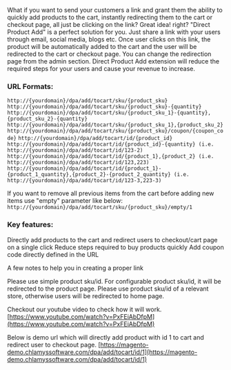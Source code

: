 What if you want to send your customers a link and grant them the ability to quickly add products to the cart, instantly redirecting them to the cart or checkout page, all just be clicking on the link? Great idea! right? "Direct Product Add" is a perfect solution for you. Just share a link with your users through email, social media, blogs etc. Once user clicks on this link, the product will be automatically added to the cart and the user will be redirected to the cart or checkout page. You can change the redirection page from the admin section. Direct Product Add extension will reduce the required steps for your users and cause your revenue to increase.

### URL Formats:

`http://{yourdomain}/dpa/add/tocart/sku/{product_sku}`
`http://{yourdomain}/dpa/add/tocart/sku/{product_sku}-{quantity}`
`http://{yourdomain}/dpa/add/tocart/sku/{product_sku_1}-{quantity}, {product_sku_2}-{quantity}`
`http://{yourdomain}/dpa/add/tocart/sku/{product_sku_1},{product_sku_2}`
`http://{yourdomain}/dpa/add/tocart/sku/{product_sku}/coupon/{coupon_code}`
`http://{yourdomain}/dpa/add/tocart/id/{product_id}`
`http://{yourdomain}/dpa/add/tocart/id/{product_id}-{quantity} (i.e. http://{yourdomain}/dpa/add/tocart/id/123-2)`
`http://{yourdomain}/dpa/add/tocart/id/{product_1},{product_2} (i.e. http://{yourdomain}/dpa/add/tocart/id/123,223)`
`http://{yourdomain}/dpa/add/tocart/id/{product_1}-{product_1_quantity},{product_2}-{product_2_quantity} (i.e. http://{yourdomain}/dpa/add/tocart/id/123-3,223-3)`

If you want to remove all previous items from the cart before adding new items use "empty" parameter like below:
`http://{yourdomain}/dpa/add/tocart/sku/{product_sku}/empty/1`

### Key features:

Directly add products to the cart and redirect users to checkout/cart page on a single click
Reduce steps required to buy products quickly
Add coupon code directly defined in the URL
  

A few notes to help you in creating a proper link

Please use simple product sku/id. For configurable product sku/id, it will be redirected to the product page.
Please use product sku/id of a relevant store, otherwise users will be redirected to home page.


Checkout our youtube video to check how it will work. [https://www.youtube.com/watch?v=PxFEiAbDfpM](https://www.youtube.com/watch?v=PxFEiAbDfpM)

Below is demo url which will directly add product with id 1 to cart and redirect user to checkout page. [https://magento-demo.chlamyssoftware.com/dpa/add/tocart/id/1](https://magento-demo.chlamyssoftware.com/dpa/add/tocart/id/1)
